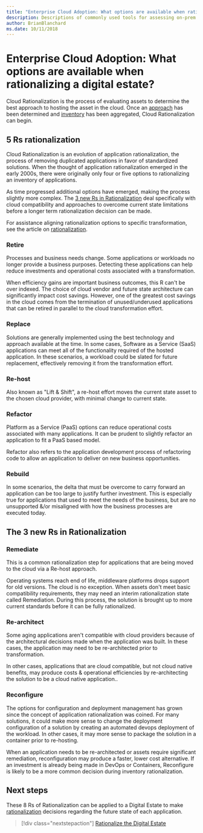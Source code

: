 ```yaml
---
title: "Enterprise Cloud Adoption: What options are available when rationalizing a digital estate?"
description: Descriptions of commonly used tools for assessing on-prem infrastructure
author: BrianBlanchard
ms.date: 10/11/2018
---
```


# Enterprise Cloud Adoption: What options are available when rationalizing a digital estate?

Cloud Rationalization is the process of evaluating assets to determine the best approach to hosting the asset in the cloud.
Once an [approach](approach.md) has been determined and [inventory](inventory.md) has been aggregated, Cloud Rationalization can begin.

## 5 Rs rationalization

Cloud Rationalization is an evolution of application rationalization, the process of removing duplicated applications in favor of standardized solutions. When the thought of application rationalization emerged in the early 2000s, there were originally only four or five options to rationalizing an inventory of applications.

As time progressed additional options have emerged, making the process slightly more complex. The [3 new Rs in Rationalization](#the-3-new-rs-in-rationalization) deal specifically with cloud compatibility and approaches to overcome current state limitations before a longer term rationalization decision can be made.

For assistance aligning rationalization options to specific transformation, see the article on [rationalization](rationalize.md).

### Retire

Processes and business needs change. Some applications or workloads no longer provide a business purposes. Detecting these applications can help reduce investments and operational costs associated with a transformation. 

When efficiency gains are important business outcomes, this R can't be over indexed. The choice of cloud vendor and future state architecture can significantly impact cost savings. However, one of the greatest cost savings in the cloud comes from the termination of unused/underused applications that can be retired in parallel to the cloud transformation effort.

### Replace

Solutions are generally implemented using the best technology and approach available at the time. In some cases, Software as a Service (SaaS) applications can meet all of the functionality required of the hosted application. In these scenarios, a workload could be slated for future replacement, effectively removing it from the transformation effort.

### Re-host

Also known as "Lift & Shift", a re-host effort moves the current state asset to the chosen cloud provider, with minimal change to current state.

### Refactor

Platform as a Service (PaaS) options can reduce operational costs associated with many applications. It can be prudent to slightly refactor an application to fit a PaaS based model.

Refactor also refers to the application development process of refactoring code to allow an application to deliver on new business opportunities.

### Rebuild

In some scenarios, the delta that must be overcome to carry forward an application can be too large to justify further investment. This is especially true for applications that used to meet the needs of the business, but are no unsupported &/or misaligned with how the business processes are executed today.

## The 3 new Rs in Rationalization

### Remediate

This is a common rationalization step for applications that are being moved to the cloud via a Re-host approach. 

Operating systems reach end of life, middleware platforms drops support for old versions. The cloud is no exception. When assets don't meet basic compatibility requirements, they may need an interim rationalization state called Remediation. During this process, the solution is brought up to more current standards before it can be fully rationalized.

### Re-architect

Some aging applications aren't compatible with cloud providers because of the architectural decisions made when the application was built. In these cases, the application may need to be re-architected prior to transformation. 

In other cases, applications that are cloud compatible, but not cloud native benefits, may produce costs & operational efficiencies by re-architecting the solution to be a cloud native application..

### Reconfigure

The options for configuration and deployment management has grown since the concept of application rationalization was coined. For many solutions, it could make more sense to change the deployment configuration of a solution by creating an automated devops deployment of the workload. In other cases, it may more sense to package the solution in a container prior to re-hosting.

When an application needs to be re-architected or assets require significant remediation, reconfiguration may produce a faster, lower cost alternative. If an investment is already being made in DevOps or Containers, Reconfigure is likely to be a more common decision during inventory rationalization.

## Next steps

These 8 Rs of Rationalization can be applied to a Digital Estate to make [rationalization](rationalize.md) decisions regarding the future state of each application.

> [!div class="nextstepaction"]
> [Rationalize the Digital Estate](rationalize.md)
